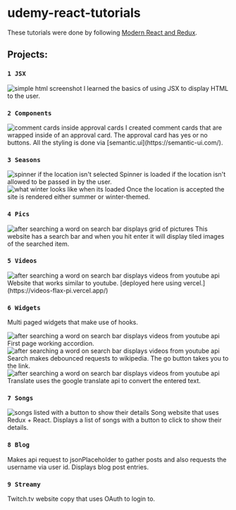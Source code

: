 # udemy-react-tutorials
These tutorials were done by following [Modern React and Redux](https://www.udemy.com/course/react-redux/).

## Projects: 

### `1 JSX`
<img src="/screenshots/screenshot_1_jsx.png" alt="simple html screenshot"/>
I learned the basics of using JSX to display HTML to the user.

### `2 Components`
<img src="/screenshots/screenshot_2_components.png" alt="comment cards inside approval cards"/>
I created comment cards that are wrapped inside of an approval card. The approval card has yes or no buttons. All the styling is done via [semantic.ui](https://semantic-ui.com/).

### `3 Seasons`
<img src="/screenshots/screenshot_3.1_seasons.png" alt="spinner if the location isn't selected"/>
Spinner is loaded if the location isn't allowed to be passed in by the user.

<img src="/screenshots/screenshot_3_seasons.png" alt="what winter looks like when its loaded"/>
Once the location is accepted the site is rendered either summer or winter-themed. 

### `4 Pics`
<img src="/screenshots/screenshot_4_pics.png" alt="after searching a word on search bar displays grid of pictures"/>
This website has a search bar and when you hit enter it will display tiled images of the searched item.

### `5 Videos`
<img src="/screenshots/screenshot_5_videos.png" alt="after searching a word on search bar displays videos from youtube api"/>
Website that works similar to youtube.
[deployed here using vercel.](https://videos-flax-pi.vercel.app/)

### `6 Widgets`
Multi paged widgets that make use of hooks.

<img src="/screenshots/screenshot_6_widget_1accordion.png" alt="after searching a word on search bar displays videos from youtube api"/>
First page working accordion.

<img src="/screenshots/screenshot_6_widget_2search.png" alt="after searching a word on search bar displays videos from youtube api"/>
Search makes debounced requests to wikipedia. The go button takes you to the link.

<img src="/screenshots/screenshot_6_widget_3translate.png" alt="after searching a word on search bar displays videos from youtube api"/>
Translate uses the google translate api to convert the entered text.

### `7 Songs`
<img src="/screenshots/screenshot_7_songs.png" alt="songs listed with a button to show their details"/>
Song website that uses Redux + React. Displays a list of songs with a button to click to show their details.

### `8 Blog`
Makes api request to jsonPlaceholder to gather posts and also requests the username via user id. Displays blog post entries.

### `9 Streamy`
Twitch.tv website copy that uses OAuth to login to.

